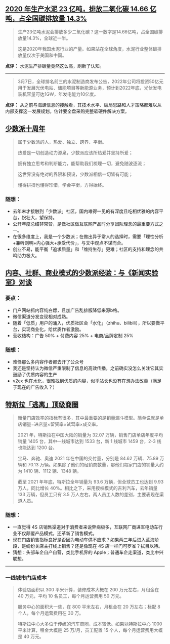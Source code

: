 ## [2020 年生产水泥 23 亿吨，排放二氧化碳 14.66 亿吨，占全国碳排放量 14.3%](https://36kr.com/p/1649851162687875)

> 生产23亿吨水泥会排放多少二氧化碳？这一数字是14.66亿吨，占全国碳排放量14.3%，全球近一半。
> 
> 这是2020年我国水泥行业的产量。如果站在全球角度，水泥行业整体碳排放量仅次于美国和中国。

**点评：** 水泥生产排碳量竟然这么高，刷新了认知。

---

> 3月7日，全球排名前三的水泥制造商发布公告，2022年公司将投资50亿元用于发展光伏电站、储能项目等新能源业务，预计到2022年底，光伏发电装机容量可达1GW，年发电能力10亿度。

**点评：** 从之前与海螺信息的接触看，其技术水平、破局思路和人才策略都难以从内部支撑这一发展规划。估计要全盘采购完整软硬件解决方案。

## [少数派十周年](https://sspai.com/post/72041)
> 属于少数派的人，热爱、独立、跨界、平衡。
> 
> 热爱是一切创造动力源泉，少数派应该所热爱并坚持所爱；
> 
> 拥有独立思考和判断能力，能帮助我们梳理一切，避免随波逐流；
> 
> 这世界没有绝对的界限和预设，少数派相信一切皆有可能；
> 
> 懂得拼搏也懂得珍惜，学会平衡，方得始终。

### 随想：
* 去年末才接触到「少数派」社区，国内难得一见的有深度且吃相优雅的内容平台，祝壮大，望保持。
* 公开年度总结非常赞，是做社区做互联网产品时分享团队理念的最重要方式之一。
* 在很多维度上，我是一个少数派；在做出异于常人的选择时，需要「理性分析+兼听则明+内心强大+承受代价」，与文中观点不谋而合。
* 创业不易，能平衡「追求质量」和「维持生存」更难；社区的支持和理念的共鸣助力极大。


## [内容、社群、商业模式的少数派经验：与《新闻实验室》对谈](https://sspai.com/post/72042)
### 要点：
* 门户网站抓内容纯白嫖，且加广告乱排版降低来源b格。
* 微信渠道分发变现相对成熟。
* 随着「低质」用户的涌入，优质社区会「水化」（zhihu、bilibili），所以要做平台，实现商业化，给优质作者激励。
* 营收结构：广告 50% + 付费内容 25% + 电商/品牌定制 25%

### 随想：
* 难怪那么多内容作者都去开了公众号
* 我还是坚持认为微信严重限制了信息的高效传播，之前确实没怎么关注它其实鼓励了优质内容的生产
* v2ex 也在水化，很难找到优质的内容，似乎站长也没有在想办法改善（满足于现在的广告收入？）


## [特斯拉「逃离」顶级商圈](http://www.geekpark.net/news/299612)

> 衡量门店效率的指标有很多，其中最重要的是销量漏斗模型。简单说就是单店销量=进店量×留资率×试驾率×成交率。
> 
> 2021 年，特斯拉在中国大陆的销量为 32.07 万辆，销售门店单店年度平均销量 1405 台，其中一线城市达到 1533 台，新 1 线城市 1459 台，2-3 线也能达到 1200 台。
> 
> 宝马、奔驰、奥迪 2021 年在中国的交付量，分别是 84.62 万辆、75.89 万辆和 70.13 万辆。如果除了他们的经销商数量，那他们每家门店的销量大约为 1410 辆、1112 辆、1348 辆。
> 
> 截至 2021 年年底，特斯拉全年销量为 93.6 万辆，但全球员工也达到 9.93 万人，同比增长 40%。相比之下，采用授权模式的吉利汽车，去年销量 133 万辆，但员工只有 3.5 万人左右。两人员工人数的差别，主要表现在渠道人员。

### 随想：
* 一直觉得 4S 店销售渠道对于消费者来说弊病极多，互联网厂商进军电动车行业不仅颠覆产品模式，还革新了销售模式。
* 现在门店销售指标良好是否因为电动车供不应求？如果两三年后进入蓝海阶段，是纷纷关店主打线上销售？还是像现在 4S 店一样门可罗雀？拭目以待。
* 猜想：头部车企自产自营，类比手机界的 Apple；普通车企走渠道，类比中兴联想。

---
### 一线城市门店成本
> 体验店面积以 300 平米计算，装修成本大概在 200 万元左右，月租金在 40 万元，平均 10 名员工，每个月运营费用 50 万元。
> 
> 服务中心的面积大一些，在 800 平米左右，月租金在 20 万左右；标配 8 个人，每个月运营费用在 30 万。
> 
> 特斯拉中心大多位于传统的汽车商圈，成本较低。如果以特斯拉中心 1000 平米计算，租金大概是 25 万/月，员工配置 15 个人，每个月运营费用大概是 40 万元。


